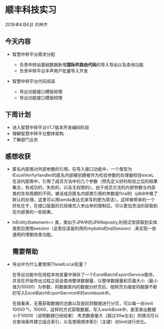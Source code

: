 # 顺丰科技实习

*2019年4月4日 刘林杰*

## 今天内容

- 智慧中转平台需求分配
  - 负责中转站基础数据新增**国际件路由代码**的导入导出以及查询功能
  - 负责中转平台丰声用户批量导入开发

- 智慧中转平台代码阅读
  - 导出功能接口模版梳理
  - 导出功能接口模版梳理

## 下周计划

- 进入智慧中转平台V1.7版本开发编码阶段
- 理解智慧中转平台整体架构
- 了解部门业务

## 感想收获

- 匿名内部类对外部参数的引用。在导入接口功能中，一个类型为IExcelVerifyHandler的匿名内部被创建被作为检验参数的处理器校验excel。在该内部类中，引用了成员方法中的几个参数（预先定义好的校验之后的结果集合，有成功的，失败的，以及无权限的）。由于成员方法的内部参数与内部类的生命周期的不同，被该成员匿名内部类引用的参数是final的（jdk8中做了默认的处理，这里可以用lamda表达式来写的更为简洁）。这样做带来的一个好处在于，在接口层面的已经做完入参出参的限制后，可以更加灵活的获取到在内部类的一些结果。
- InEntityStatement<> 类，类似于JPA中的JPAReposity,利用泛型获取到实体类型后使用session（这里应该是利用的mybatis的sqlSession）,来实现一些通用的增删改查功能。

  ## 需要帮助

- 导出中为什么要使用TheadLocal变量？<br>

  在导出功能中在线程本地变量中保存了一个ExcelBatchExportService服务，并且在开始导出过程之前会查询整体数据量，以整体数据量和页面大小（最小值为10000）为参数，将数据库内的数据分好页后，按照页为维度将数据不断的写入ExcelBatchEcportService中的workbook中。<br>

    在我看来，无需获取数据的总数以及提前将数据进行分页，可以每一处limit 10000 *i，10000，这样的方式获取数据，写入workBook中，直至查出数据小于10000（说明数据已经结束）.考虑数据量大（超过30w左右）的情况可以对查询条件建立组合索引，以及使用顺序索引（主键）对limit进行优化。<br>

  
